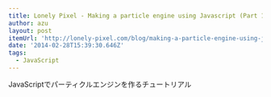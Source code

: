 ```yaml
---
title: Lonely Pixel - Making a particle engine using Javascript (Part 1)
author: azu
layout: post
itemUrl: 'http://lonely-pixel.com/blog/making-a-particle-engine-using-javascript-part-1'
date: '2014-02-28T15:39:30.646Z'
tags:
  - JavaScript
---
```

JavaScriptでパーティクルエンジンを作るチュートリアル
